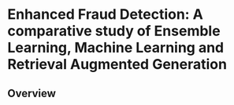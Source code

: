 # Enhanced Fraud Detection: A comparative study of Ensemble Learning, Machine Learning and Retrieval Augmented Generation

## Overview


